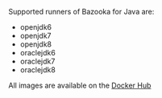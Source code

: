 Supported runners of Bazooka for Java are:

* openjdk6
* openjdk7
* openjdk8
* oraclejdk6
* oraclejdk7
* oraclejdk8

All images are available on the [Docker Hub](https://registry.hub.docker.com/repos/bazooka/)
